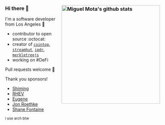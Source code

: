 ### Hi there 👋 <a href="https://github.com/miguelmota"><img src="https://github-readme-stats.vercel.app/api?username=miguelmota&count_private=true&include_all_commits=true&hide_rank=true&theme=graywhite&disable_animations=true&custom_title=Stats" align="right" width="320" alt="Miguel Mota's github stats" /></a>

I'm a software developer from Los Angeles 🌴 

- contributor to open source :octocat:
- creator of [`cointop`](https://github.com/miguelmota/cointop), [`streamhut`](https://github.com/miguelmota/streamhut), [`ipdr`](https://github.com/ipdr/ipdr),  [`merkletreejs`](https://github.com/miguelmota/merkletreejs)
- working on #DeFi

Pull requests welcome 🙂

Thank you sponsors!

- [Shiming](https://github.com/huahuayu)
- [RHEV](https://github.com/ntwi)
- [Eugene](https://github.com/gelfand)
- [Jon Roethke](https://github.com/waymobetta)
- [Shane Fontaine](https://github.com/shanefontaine)

<sub>i use arch btw</sub>
